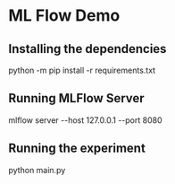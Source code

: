 # ML Flow Demo

## Installing the dependencies
python -m pip install -r requirements.txt

## Running MLFlow Server
mlflow server --host 127.0.0.1 --port 8080

## Running the experiment
python main.py